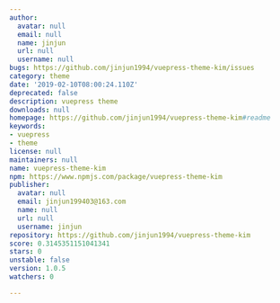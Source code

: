 ```yaml
---
author:
  avatar: null
  email: null
  name: jinjun
  url: null
  username: null
bugs: https://github.com/jinjun1994/vuepress-theme-kim/issues
category: theme
date: '2019-02-10T08:00:24.110Z'
deprecated: false
description: vuepress theme
downloads: null
homepage: https://github.com/jinjun1994/vuepress-theme-kim#readme
keywords:
- vuepress
- theme
license: null
maintainers: null
name: vuepress-theme-kim
npm: https://www.npmjs.com/package/vuepress-theme-kim
publisher:
  avatar: null
  email: jinjun199403@163.com
  name: null
  url: null
  username: jinjun
repository: https://github.com/jinjun1994/vuepress-theme-kim
score: 0.3145351151041341
stars: 0
unstable: false
version: 1.0.5
watchers: 0

---
```


